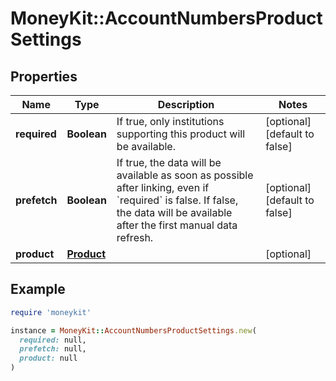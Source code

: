 # MoneyKit::AccountNumbersProductSettings

## Properties

| Name | Type | Description | Notes |
| ---- | ---- | ----------- | ----- |
| **required** | **Boolean** | If true, only institutions supporting this product will be available. | [optional][default to false] |
| **prefetch** | **Boolean** | If true, the data will be available as soon as possible after linking, even if &#x60;required&#x60; is false. If false, the data will be available after the first manual data refresh. | [optional][default to false] |
| **product** | [**Product**](Product.md) |  | [optional] |

## Example

```ruby
require 'moneykit'

instance = MoneyKit::AccountNumbersProductSettings.new(
  required: null,
  prefetch: null,
  product: null
)
```

